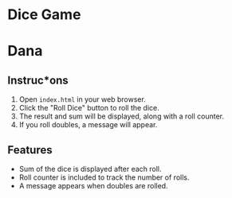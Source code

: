 # Dice Game
# Dana

## Instruc*ons 
1. Open `index.html` in your web browser.
2. Click the "Roll Dice" button to roll the dice.
3. The result and sum will be displayed, along with a roll counter.
4. If you roll doubles, a message will appear.

## Features
- Sum of the dice is displayed after each roll.
- Roll counter is included to track the number of rolls.
- A message appears when doubles are rolled.